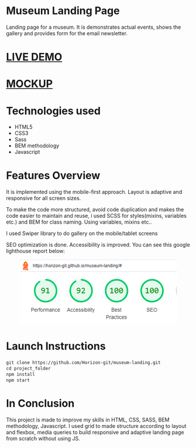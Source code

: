 # Museum Landing Page
<p>Landing page for a museum. It is demonstrates actual events, shows the gallery and provides form for the email newsletter.</p>
<h1><a href="https://horizon-git.github.io/museum-landing/">LIVE DEMO</a></h1>
<h1><a href="https://www.figma.com/file/cRBCqE06cDrY3s4jX7h3iY/%D0%9D%D0%90%D0%9C%D0%A3-(Edit)?node-id=0%3A1">MOCKUP</a></h1>

# Technologies used
<ul>
  <li>HTML5</li>
  <li>CSS3</li>
  <li>Sass</li>
  <li>BEM methodology</li>
  <li>Javascript</li>
</ul>

# Features Overview
<p>It is implemented using the mobile-first approach. Layout is adaptive and responsive for all screen sizes. </p>
<p>To make the code more structured, avoid code duplication and makes the code easier to maintain and reuse, i used SCSS for styles(mixins, variables etc.) and BEM for class naming. Using variables, mixins etc..</p>
<p>I used Swiper library to do gallery on the mobile/tablet screens</p>
<p> SEO optimization is done. Accessibility is improved. You can see this google lighthouse report below:</p>
<p align="center">
  <img src="https://github.com/Horizon-git/museum-landing/raw/master/src/images/lighthouse.png" alt="lighthouse report">
</p>

# Launch Instructions
```
git clone https://github.com/Horizon-git/museum-landing.git
cd project_folder
npm install
npm start
```

# In Conclusion
<p>This project is made to improve my skills in HTML, CSS, SASS, BEM methodology, Javascript. I used grid to made structure according to layout and flexbox, media queries to build responsive and adaptive landing page from scratch without using JS.</p>

